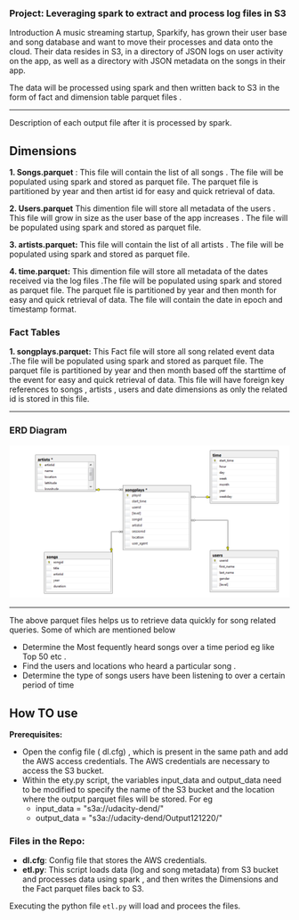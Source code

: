 ### Project: Leveraging spark to extract and process log files in S3
Introduction
A music streaming startup, Sparkify, has grown their user base and song database and want to move their processes and data onto the cloud. Their data resides in S3, in a directory of JSON logs on user activity on the app, as well as a directory with JSON metadata on the songs in their app.

The data will be processed using spark and then written back to S3 in the form of fact and dimension table parquet files . 

---
Description of each output file after it is processed by spark.

## Dimensions

 **1. Songs.parquet** : This file will contain the list of all songs  . The file will be populated using spark and stored as parquet file.
   The parquet file is partitioned by year and then artist id for easy and quick retrieval of data. 
   
 **2. Users.parquet** This dimention file will store all metadata of the users . This file will grow in size as the user base of the app increases . The file will be populated using spark and stored as parquet file. 

 **3. artists.parquet:** This file will contain the list of all artists  . The file will be populated using spark and stored as parquet file.


**4. time.parquet:** This dimention file will store all metadata of the dates received via the log files .The file will be populated using spark and stored as parquet file.   The parquet file is partitioned by year and then month for easy and quick retrieval of data. The file will contain the date in epoch and timestamp format.

### Fact Tables

**1. songplays.parquet:** This Fact file will store all song related event data .The file will be populated using spark and stored as parquet file.
   The parquet file is partitioned by year and then month based off the starttime of the event for easy and quick retrieval of data.
This file will have foreign key references to songs , artists , users  and date dimensions as only the related id is stored in this file.  

---

### ERD Diagram

![ERD Diagram](DBDiagram.PNG)

---

The above parquet files helps us to retrieve data quickly for song related queries. Some of which are mentioned below

* Determine the Most fequently heard songs over a time period eg like Top 50 etc .
* Find the users and locations who heard a particular song .
* Determine the type of songs users have been listening to over a certain period of time 

## How TO use ##
**Prerequisites:**
* Open the config file ( dl.cfg) , which is present in the same path and add the AWS access credentials. The AWS credentials are necessary to access the S3 bucket.
* Within the ety.py script, the variables input_data and output_data need to be modified to specify the name of the S3 bucket
and the location where the output parquet files will be stored. For eg
    * input_data =   "s3a://udacity-dend/"  
    * output_data =  "s3a://udacity-dend/Output121220/"   

### Files in the Repo: ###
* **dl.cfg**: Config file that stores the AWS credentials.
* **etl.py**: This script loads data (log and song metadata) from S3 bucket and processes data using spark , and then writes the Dimensions and the Fact parquet files back to S3.

Executing the python file `etl.py` will load and procees the files. 







             

